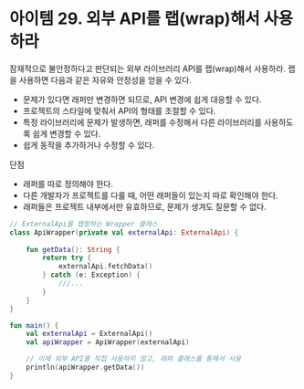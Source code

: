 아이템 29. 외부 API를 랩(wrap)해서 사용하라
=========================
잠재적으로 불안정하다고 판단되는 외부 라이브러리 API를 랩(wrap)해서 사용하라. 랩을 사용하면 다음과 같은 자유와 안정성을 얻을 수 있다.
* 문제가 있다면 래퍼만 변경하면 되므로, API 변경에 쉽게 대응할 수 있다.
* 프로젝트의 스타일에 맞춰서 API의 형태를 조절할 수 있다.
* 특정 라이브러리에 문제가 발생하면, 래퍼를 수정해서 다른 라이브러리를 사용하도록 쉽게 변경할 수 있다.
* 쉽게 동작을 추가하거나 수정할 수 있다.

단점
* 래퍼를 따로 정의해야 한다.
* 다른 개발자가 프로젝트를 다룰 때, 어떤 래퍼들이 있는지 따로 확인해야 한다.
* 래퍼들은 프로젝트 내부에서만 유효하므로, 문제가 생겨도 질문할 수 없다.

```kotlin
// ExternalApi를 랩핑하는 Wrapper 클래스
class ApiWrapper(private val externalApi: ExternalApi) {
    
    fun getData(): String {
        return try {
            externalApi.fetchData()
        } catch (e: Exception) {
            ///...
        }
    }
}

fun main() {
    val externalApi = ExternalApi()
    val apiWrapper = ApiWrapper(externalApi)

    // 이제 외부 API를 직접 사용하지 않고, 래퍼 클래스를 통해서 사용
    println(apiWrapper.getData())
}
```